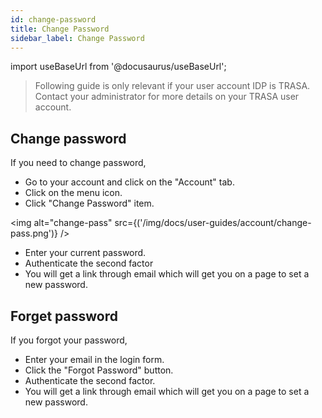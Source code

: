 ```yaml
---
id: change-password
title: Change Password
sidebar_label: Change Password
---
```


import useBaseUrl from '@docusaurus/useBaseUrl';


> Following guide is only relevant if your user account IDP is TRASA. Contact your administrator for more details on your TRASA user account.


## Change password
If you need to change password,
* Go to your account and click on the "Account" tab.
* Click on the menu icon.
* Click "Change Password" item.

<img  alt="change-pass" src={('/img/docs/user-guides/account/change-pass.png')} />

* Enter your current password.
* Authenticate the second factor
* You will get a link through email which will get you on a page to set a new password.

## Forget password
If you forgot your password,
* Enter your email in the login form.
* Click the "Forgot Password" button.
* Authenticate the second factor.
* You will get a link through email which will get you on a page to set a new password.

[//]: # (TODO ## Note on password policy)

